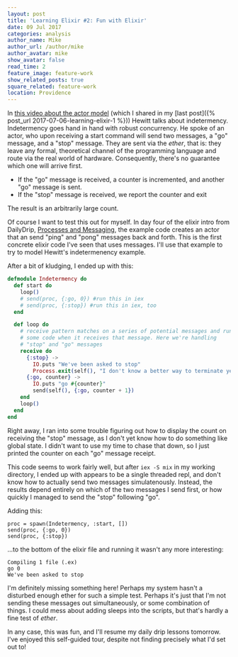 ```yaml
---
layout: post
title: 'Learning Elixir #2: Fun with Elixir'
date: 09 Jul 2017
categories: analysis
author_name: Mike
author_url: /author/mike
author_avatar: mike
show_avatar: false
read_time: 2
feature_image: feature-work
show_related_posts: true
square_related: feature-work
location: Providence
---
```


In [this video about the actor model](https://channel9.msdn.com/Shows/Going+Deep/Hewitt-Meijer-and-Szyperski-The-Actor-Model-everything-you-wanted-to-know-but-were-afraid-to-ask) (which I shared in my [last post]({% post_url 2017-07-06-learning-elixir-1 %})) Hewitt talks about indetermency. Indetermency goes hand in hand with robust concurrency. He spoke of an actor, who upon receiving a start command will send two messages, a "go" message, and a "stop" message. They are sent via the _ether_, that is: they leave any formal, theoretical channel of the programming language and route via the real world of hardware. Consequently, there's no guarantee which one will arrive first.

* If the "go" message is received, a counter is incremented, and another "go" message is sent.
* If the "stop" message is received, we report the counter and exit

The result is an arbitrarily large count.

Of course I want to test this out for myself. In day four of the elixir intro from DailyDrip, [Processes and Messaging](https://www.dailydrip.com/topics/elixir/drips/processes-and-messaging-08687de7-07c6-4cc3-b6c6-4398d137820c), the example code creates an actor that an send "ping" and "pong" messages back and forth. This is the first concrete elixir code I've seen that uses messages. I'll use that example to try to model Hewitt's indetermenency example.

After a bit of kludging, I ended up with this:

```elixir
defmodule Indetermency do
  def start do
    loop()
    # send(proc, {:go, 0}) #run this in iex
    # send(proc, {:stop}) #run this in iex, too
  end

  def loop do
    # receive pattern matches on a series of potential messages and runs 
    # some code when it receives that message. Here we're handling 
    # "stop" and "go" messages
    receive do
      {:stop} -> 
        IO.puts "We've been asked to stop"
        Process.exit(self(), "I don't know a better way to terminate yet")
      {:go, counter} -> 
        IO.puts "go #{counter}"
        send(self(), {:go, counter + 1})
    end
    loop()
  end
end
```

Right away, I ran into some trouble figuring out how to display the count on receiving the "stop" message, as I don't yet know how to do something like global state. I didn't want to use my time to chase that down, so I just printed the counter on each "go" message receipt.

This code seems to work fairly well, but after `iex -S mix` in my working directory, I ended up with appears to be a single threaded repl, and don't know how to actually send two messages simulatenously. Instead, the results depend entirely on which of the two messages I send first, or how quickly I managed to send the "stop" following "go".

Adding this:

```
proc = spawn(Indetermency, :start, [])
send(proc, {:go, 0})
send(proc, {:stop})
```

...to the bottom of the elixir file and running it wasn't any more interesting:
 
```
Compiling 1 file (.ex)
go 0
We've been asked to stop
```

I'm definitely missing something here! Perhaps my system hasn't a disturbed enough ether for such a simple test. Perhaps it's just that I'm not sending these messages out simultaneously, or some combination of things. I could mess about adding sleeps into the scripts, but that's hardly a fine test of _ether_.

In any case, this was fun, and I'll resume my daily drip lessons tomorrow. I've enjoyed this self-guided tour, despite not finding precisely what I'd set out to!